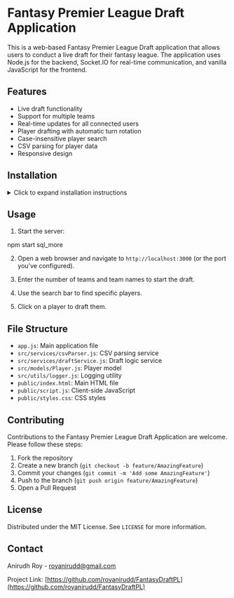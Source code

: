 # Fantasy Premier League Draft Application

This is a web-based Fantasy Premier League Draft application that allows users to conduct a live draft for their fantasy league. The application uses Node.js for the backend, Socket.IO for real-time communication, and vanilla JavaScript for the frontend.

## Features

- Live draft functionality
- Support for multiple teams
- Real-time updates for all connected users
- Player drafting with automatic turn rotation
- Case-insensitive player search
- CSV parsing for player data
- Responsive design

## Installation

<details>
<summary>Click to expand installation instructions</summary>

### Prerequisites

Before you begin, ensure you have met the following requirements:

- Node.js (v14 or later)
- npm (usually comes with Node.js)

### Steps

1. Clone the repository:

git clone https://github.com/royanirudd/FantasyDraftPL.git
cd FantasyDraftPL


2. Install the dependencies:

npm install


3. Place your `players.csv` file in the `data` directory. Ensure it has at least the following columns:
- Name
- Position

</details>

## Usage

1. Start the server:

npm start
sql_more


2. Open a web browser and navigate to `http://localhost:3000` (or the port you've configured).

3. Enter the number of teams and team names to start the draft.

4. Use the search bar to find specific players.

5. Click on a player to draft them.

## File Structure

- `app.js`: Main application file
- `src/services/csvParser.js`: CSV parsing service
- `src/services/draftService.js`: Draft logic service
- `src/models/Player.js`: Player model
- `src/utils/logger.js`: Logging utility
- `public/index.html`: Main HTML file
- `public/script.js`: Client-side JavaScript
- `public/styles.css`: CSS styles

## Contributing

Contributions to the Fantasy Premier League Draft Application are welcome. Please follow these steps:

1. Fork the repository
2. Create a new branch (`git checkout -b feature/AmazingFeature`)
3. Commit your changes (`git commit -m 'Add some AmazingFeature'`)
4. Push to the branch (`git push origin feature/AmazingFeature`)
5. Open a Pull Request

## License

Distributed under the MIT License. See `LICENSE` for more information.

## Contact

Anirudh Roy - royanirudd@gmail.com

Project Link: [https://github.com/royanirudd/FantasyDraftPL](https://github.com/royanirudd/FantasyDraftPL)

